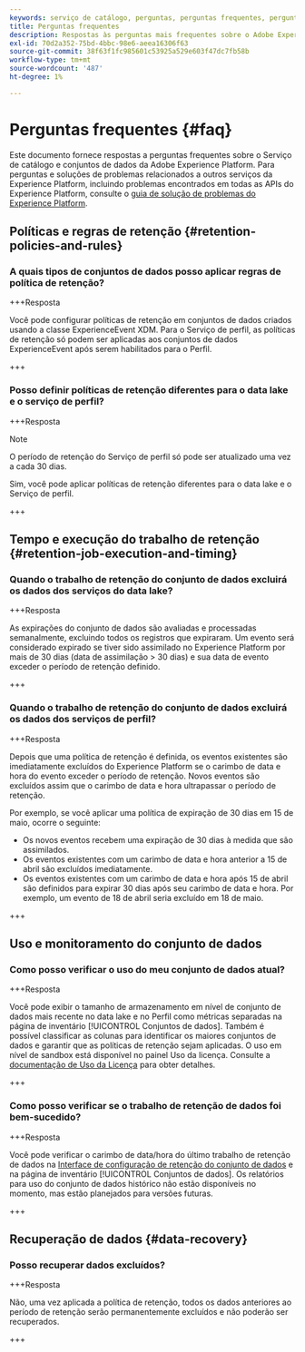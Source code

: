 ```yaml
---
keywords: serviço de catálogo, perguntas, perguntas frequentes, perguntas frequentes, perguntas frequentes sobre conjuntos de dados
title: Perguntas frequentes
description: Respostas às perguntas mais frequentes sobre o Adobe Experience Platform Catalog Service e conjuntos de dados.
exl-id: 70d2a352-75bd-4bbc-98e6-aeea16306f63
source-git-commit: 38f63f1fc985601c53925a529e603f47dc7fb58b
workflow-type: tm+mt
source-wordcount: '487'
ht-degree: 1%

---
```


# Perguntas frequentes {#faq}

Este documento fornece respostas a perguntas frequentes sobre o Serviço de catálogo e conjuntos de dados da Adobe Experience Platform. Para perguntas e soluções de problemas relacionados a outros serviços da Experience Platform, incluindo problemas encontrados em todas as APIs do Experience Platform, consulte o [guia de solução de problemas do Experience Platform](../landing/troubleshooting.md).

## Políticas e regras de retenção {#retention-policies-and-rules}

### A quais tipos de conjuntos de dados posso aplicar regras de política de retenção?

+++Resposta

Você pode configurar políticas de retenção em conjuntos de dados criados usando a classe ExperienceEvent XDM. Para o Serviço de perfil, as políticas de retenção só podem ser aplicadas aos conjuntos de dados ExperienceEvent após serem habilitados para o Perfil.

+++

### Posso definir políticas de retenção diferentes para o data lake e o serviço de perfil?

+++Resposta

>[!NOTE]
>
>O período de retenção do Serviço de perfil só pode ser atualizado uma vez a cada 30 dias.

Sim, você pode aplicar políticas de retenção diferentes para o data lake e o Serviço de perfil.

+++

## Tempo e execução do trabalho de retenção {#retention-job-execution-and-timing}

### Quando o trabalho de retenção do conjunto de dados excluirá os dados dos serviços do data lake?

+++Resposta

As expirações do conjunto de dados são avaliadas e processadas semanalmente, excluindo todos os registros que expiraram. Um evento será considerado expirado se tiver sido assimilado no Experience Platform por mais de 30 dias (data de assimilação > 30 dias) e sua data de evento exceder o período de retenção definido.

+++

### Quando o trabalho de retenção do conjunto de dados excluirá os dados dos serviços de perfil?

+++Resposta

Depois que uma política de retenção é definida, os eventos existentes são imediatamente excluídos do Experience Platform se o carimbo de data e hora do evento exceder o período de retenção. Novos eventos são excluídos assim que o carimbo de data e hora ultrapassar o período de retenção.

Por exemplo, se você aplicar uma política de expiração de 30 dias em 15 de maio, ocorre o seguinte:

- Os novos eventos recebem uma expiração de 30 dias à medida que são assimilados.
- Os eventos existentes com um carimbo de data e hora anterior a 15 de abril são excluídos imediatamente.
- Os eventos existentes com um carimbo de data e hora após 15 de abril são definidos para expirar 30 dias após seu carimbo de data e hora. Por exemplo, um evento de 18 de abril seria excluído em 18 de maio.

+++

## Uso e monitoramento do conjunto de dados

### Como posso verificar o uso do meu conjunto de dados atual?

+++Resposta

Você pode exibir o tamanho de armazenamento em nível de conjunto de dados mais recente no data lake e no Perfil como métricas separadas na página de inventário [!UICONTROL Conjuntos de dados]. Também é possível classificar as colunas para identificar os maiores conjuntos de dados e garantir que as políticas de retenção sejam aplicadas. O uso em nível de sandbox está disponível no painel Uso da licença. Consulte a [documentação de Uso da Licença](../dashboards/guides/license-usage.md) para obter detalhes.

+++

### Como posso verificar se o trabalho de retenção de dados foi bem-sucedido?

+++Resposta

Você pode verificar o carimbo de data/hora do último trabalho de retenção de dados na [Interface de configuração de retenção do conjunto de dados](./datasets/user-guide.md#data-retention-policy) e na página de inventário [!UICONTROL Conjuntos de dados]. Os relatórios para uso do conjunto de dados histórico não estão disponíveis no momento, mas estão planejados para versões futuras.

+++

## Recuperação de dados {#data-recovery}

### Posso recuperar dados excluídos?

+++Resposta

Não, uma vez aplicada a política de retenção, todos os dados anteriores ao período de retenção serão permanentemente excluídos e não poderão ser recuperados.

+++
